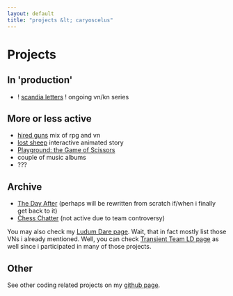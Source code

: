```yaml
---
layout: default
title: "projects &lt; caryoscelus"
---
```


# Projects

## In 'production'

* ! [scandia letters][scandia] ! ongoing vn/kn series

## More or less active

* [hired guns][hiredguns] mix of rpg and vn
* [lost sheep][lostsheep] interactive animated story
* [Playground: the Game of Scissors][playground]
* couple of music albums
* ???

## Archive

* [The Day After][day-after] (perhaps will be
rewritten from scratch if/when i finally get back to it)
* [Chess Chatter][chess] (not active due to team controversy)

You may also check my [Ludum Dare page](http://ludumdare.com/compo/author/caryoscelus/).
Wait, that in fact mostly list those VNs i already mentioned. Well, you can
check [Transient Team LD page](http://ludumdare.com/compo/author/kibertoad/) as
well since i participated in many of those projects.

## Other
See other coding related projects on my [github page][github].

[day-after]:    https://github.com/caryoscelus/ld29
[chess]:        https://github.com/caryoscelus/chess-chatter
[github]:       https://github.com/caryoscelus/
[playground]:   /projects/playground.html
[hiredguns]:    /projects/hiredguns.html
[lostsheep]:    /projects/lostsheep.html
[scandia]:      /projects/scandialetters.html
